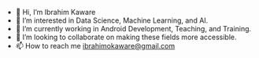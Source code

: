 - 👋 Hi, I’m Ibrahim Kaware
- 👀 I’m interested in Data Science, Machine Learning, and AI.
- 🌱 I’m currently working in Android Development, Teaching, and Training.
- 💞️ I’m looking to collaborate on making these fields more accessible.
- 📫 How to reach me ibrahimokaware@gmail.com

<!---
iokaware/iokaware is a ✨ special ✨ repository because its `README.md` (this file) appears on your GitHub profile.
You can click the Preview link to take a look at your changes.
--->
